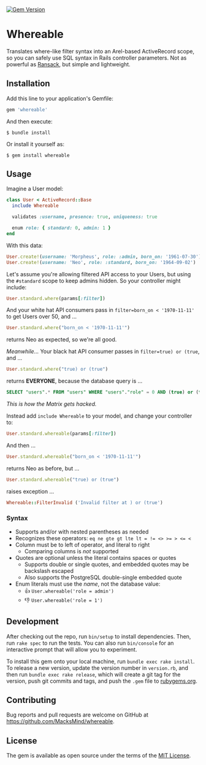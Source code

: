 [![Gem Version](https://badge.fury.io/rb/whereable.svg)](https://badge.fury.io/rb/whereable)

# Whereable

Translates where-like filter syntax into an Arel-based ActiveRecord scope, so you can safely use SQL syntax in Rails controller parameters.
Not as powerful as [Ransack](https://github.com/activerecord-hackery/ransack), but simple and lightweight.

## Installation

Add this line to your application's Gemfile:

``` ruby
gem 'whereable'
```

And then execute:

    $ bundle install

Or install it yourself as:

    $ gem install whereable

## Usage

Imagine a User model:
``` ruby
class User < ActiveRecord::Base
  include Whereable

  validates :username, presence: true, uniqueness: true

  enum role: { standard: 0, admin: 1 }
end
```
With this data:
``` ruby
User.create!(username: 'Morpheus', role: :admin, born_on: '1961-07-30')
User.create!(username: 'Neo', role: :standard, born_on: '1964-09-02')
```
Let's assume you're allowing filtered API access to your Users,
but using the `#standard` scope to keep admins hidden. So your controller might include:
``` ruby
User.standard.where(params[:filter])
```
And your white hat API consumers pass in `filter=born_on < '1970-11-11'` to get Users over 50, and &hellip;
``` ruby
User.standard.where("born_on < '1970-11-11'")
```
returns Neo as expected, so we're all good.

*Meanwhile&hellip;* Your black hat API consumer passes in `filter=true) or (true`, and &hellip;
``` ruby
User.standard.where("true) or (true")
```
returns **EVERYONE**, because the database query is &hellip;
``` SQL
SELECT "users".* FROM "users" WHERE "users"."role" = 0 AND (true) or (true)
```
*This is how the Matrix gets hacked.*

Instead add `include Whereable` to your model, and change your controller to:
``` ruby
User.standard.whereable(params[:filter])
```
And then &hellip;
``` ruby
User.standard.whereable("born_on < '1970-11-11'")
```
returns Neo as before, but &hellip;
``` ruby
User.standard.whereable("true) or (true")
```
raises exception &hellip;
``` ruby
Whereable::FilterInvalid ('Invalid filter at ) or (true')
```

### Syntax
* Supports and/or with nested parentheses as needed
* Recognizes these operators: `eq ne gte gt lte lt = != <> >= > <= <`
* Column must be to left of operator, and literal to right
  * Comparing columns is *not* supported
* Quotes are optional unless the literal contains spaces or quotes
  * Supports double or single quotes, and embedded quotes may be backslash escaped
  * Also supports the PostgreSQL double-single embedded quote
* Enum literals must use the *name*, not the database value:
  * 👍 `User.whereable('role = admin')`
  * 👎 `User.whereable('role = 1')`

## Development

After checking out the repo, run `bin/setup` to install dependencies. Then, run `rake spec` to run the tests. You can also run `bin/console` for an interactive prompt that will allow you to experiment.

To install this gem onto your local machine, run `bundle exec rake install`. To release a new version, update the version number in `version.rb`, and then run `bundle exec rake release`, which will create a git tag for the version, push git commits and tags, and push the `.gem` file to [rubygems.org](https://rubygems.org).

## Contributing

Bug reports and pull requests are welcome on GitHub at https://github.com/MacksMind/whereable.


## License

The gem is available as open source under the terms of the [MIT License](https://opensource.org/licenses/MIT).
